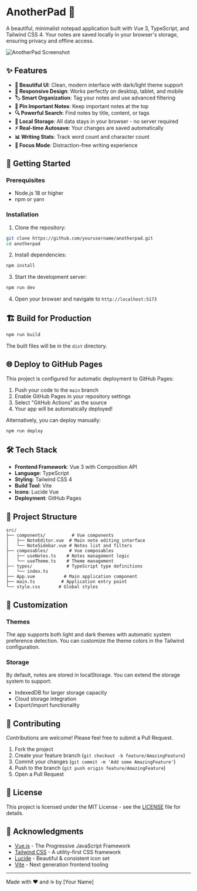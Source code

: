# AnotherPad 📝

A beautiful, minimalist notepad application built with Vue 3, TypeScript, and Tailwind CSS 4. Your notes are saved locally in your browser's storage, ensuring privacy and offline access.

![AnotherPad Screenshot](https://via.placeholder.com/800x400/1e293b/ffffff?text=AnotherPad+Notepad+App)

## ✨ Features

- **🎨 Beautiful UI**: Clean, modern interface with dark/light theme support
- **📱 Responsive Design**: Works perfectly on desktop, tablet, and mobile
- **🏷️ Smart Organization**: Tag your notes and use advanced filtering
- **📌 Pin Important Notes**: Keep important notes at the top
- **🔍 Powerful Search**: Find notes by title, content, or tags
- **💾 Local Storage**: All data stays in your browser - no server required
- **⚡ Real-time Autosave**: Your changes are saved automatically
- **📊 Writing Stats**: Track word count and character count
- **🎯 Focus Mode**: Distraction-free writing experience

## 🚀 Getting Started

### Prerequisites

- Node.js 18 or higher
- npm or yarn

### Installation

1. Clone the repository:
```bash
git clone https://github.com/yourusername/anotherpad.git
cd anotherpad
```

2. Install dependencies:
```bash
npm install
```

3. Start the development server:
```bash
npm run dev
```

4. Open your browser and navigate to `http://localhost:5173`

## 🏗️ Build for Production

```bash
npm run build
```

The built files will be in the `dist` directory.

## 🌐 Deploy to GitHub Pages

This project is configured for automatic deployment to GitHub Pages:

1. Push your code to the `main` branch
2. Enable GitHub Pages in your repository settings
3. Select "GitHub Actions" as the source
4. Your app will be automatically deployed!

Alternatively, you can deploy manually:

```bash
npm run deploy
```

## 🛠️ Tech Stack

- **Frontend Framework**: Vue 3 with Composition API
- **Language**: TypeScript
- **Styling**: Tailwind CSS 4
- **Build Tool**: Vite
- **Icons**: Lucide Vue
- **Deployment**: GitHub Pages

## 📁 Project Structure

```
src/
├── components/          # Vue components
│   ├── NoteEditor.vue  # Main note editing interface
│   └── NoteSidebar.vue # Notes list and filters
├── composables/        # Vue composables
│   ├── useNotes.ts    # Notes management logic
│   └── useTheme.ts    # Theme management
├── types/             # TypeScript type definitions
│   └── index.ts
├── App.vue           # Main application component
├── main.ts          # Application entry point
└── style.css       # Global styles
```

## 🎨 Customization

### Themes

The app supports both light and dark themes with automatic system preference detection. You can customize the theme colors in the Tailwind configuration.

### Storage

By default, notes are stored in localStorage. You can extend the storage system to support:
- IndexedDB for larger storage capacity
- Cloud storage integration
- Export/import functionality

## 🤝 Contributing

Contributions are welcome! Please feel free to submit a Pull Request.

1. Fork the project
2. Create your feature branch (`git checkout -b feature/AmazingFeature`)
3. Commit your changes (`git commit -m 'Add some AmazingFeature'`)
4. Push to the branch (`git push origin feature/AmazingFeature`)
5. Open a Pull Request

## 📄 License

This project is licensed under the MIT License - see the [LICENSE](LICENSE) file for details.

## 🙏 Acknowledgments

- [Vue.js](https://vuejs.org/) - The Progressive JavaScript Framework
- [Tailwind CSS](https://tailwindcss.com/) - A utility-first CSS framework
- [Lucide](https://lucide.dev/) - Beautiful & consistent icon set
- [Vite](https://vitejs.dev/) - Next generation frontend tooling

---

Made with ❤️ and ☕ by [Your Name]
